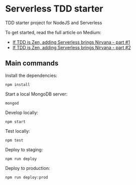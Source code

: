 # Serverless TDD starter
TDD starter project for NodeJS and Serverless

To get started, read the full article on Medium: 

* [If TDD is Zen, adding Serverless brings Nirvana - part #1](https://medium.com/@ledfusion/tdd-means-zen-along-with-serverless-means-nirvana-a39a76ee8e63)
* [If TDD is Zen, adding Serverless brings Nirvana - part #2](https://medium.com/@ledfusion/if-tdd-is-zen-adding-serverless-brings-nirvana-part-2-2d4e899b324d)

## Main commands

Install the dependencies:

```
npm install
```

Start a local MongoDB server:

```
mongod
```

Develop locally: 

```
npm start
```

Test locally:

```
npm test
```

Deploy to staging:

```
npm run deploy
```

Deploy to production:

```
npm run deploy:prod
```

